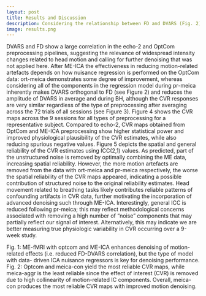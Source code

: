 ```yaml
---
layout: post
title: Results and Discussion
description: Considering the relationship between FD and DVARS (Fig. 2) and the ICC analysis (Fig. 3), a conservative ME-ICA denoising approach is the best way to reduce impact of motion without compromising reliability in CVR mapping. Otherwise, a conventional optcom approach is recommended, but with less reduction of motion effects. Further studies should extend these results to other fMRI with substantial collinear artefacts
image: results.png
---
```


DVARS and FD show a large correlation in the echo-2 and OptCom preprocessing pipelines, suggesting the relevance of widespread intensity changes
related to head motion and calling for further denoising that was not applied here. After ME-ICA the effectiveness in reducing motion-related artefacts
depends on how nuisance regression is performed on the OptCom data: ort-meica demonstrates some degree of improvement, whereas considering all of
the components in the regression model during pr-meica inherently makes DVARS orthogonal to FD (see Figure 2) and reduces the amplitude of DVARS in
average and during BH, although the CVR responses are very similar regardless of the type of preprocessing after averaging across the 72 trials of all
sessions (see Figure 3).
Figure 4 shows the CVR maps across the 9 sessions for all types of preprocessing for a representative subject. Compared to echo-2, CVR maps obtained from OptCom and ME-ICA preprocessing show higher statistical power and improved physiological plausibility of the CVR estimates, while also reducing spurious negative values.
Figure 5 depicts the spatial and general reliability of the CVR estimates using ICC(2,1) values. As predicted, part of the unstructured noise is removed by optimally combining the ME data, increasing spatial reliability. However, the more motion artefacts are removed from the data with ort-meica and pr-meica
respectively, the worse the spatial reliability of the CVR maps appeared, indicating a possible contribution of structured noise to the original reliability estimates. Head movement related to breathing tasks likely contributes reliable patterns of confounding artifacts in CVR data, further motivating the
incorporation of advanced denoising such through ME-ICA. Interestingly, general ICC is reduced following pr-meica; this may reflect methodological concerns associated with removing a high number of “noise” components that may partially reflect our signal of interest. Alternatively, this may indicate we are better measuring true physiologic variability in CVR occurring over a 9-week study.

Fig. 1: ME-fMRI with optcom and ME-ICA enhances denoising of motion-related effects (i.e. reduced FD-DVARS correlation), but the type of model with data-
driven ICA nuisance regressors is key for denoising performance.
Fig. 2: Optcom and meica-con yield the most reliable CVR maps, while meica-aggr is the least reliable since the effect of interest (CVR) is removed due to high collinearity of motion-related IC components. Overall, meica-con produces the most reliable CVR maps with improved motion denoising.
